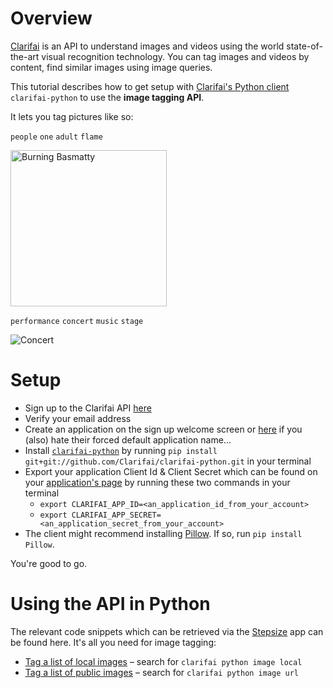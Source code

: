 # Overview

[Clarifai](https://www.clarifai.com/) is an API to understand images and videos using the world state-of-the-art visual recognition technology. You can tag images and videos by content, find similar images using image queries.

This tutorial describes how to get setup with [Clarifai's Python client](https://github.com/Clarifai/clarifai-python) `clarifai-python` to use the <b>image tagging API</b>.

It lets you tag pictures like so:

`people` `one` `adult` `flame`

<img src="http://i.imgur.com/jJWlcnR.jpg" alt="Burning Basmatty" style="width: 250px;" />

`performance` `concert` `music` `stage`

![Concert](http://i.imgur.com/BflW5HQ.jpg)

# Setup

- Sign up to the Clarifai API [here](https://developer.clarifai.com/signup/)
- Verify your email address
- Create an application on the sign up welcome screen or [here](https://developer.clarifai.com/account/applications/) if you (also) hate their forced default application name...
- Install [`clarifai-python`](https://github.com/Clarifai/clarifai-python) by running `pip install git+git://github.com/Clarifai/clarifai-python.git` in your terminal
- Export your application Client Id & Client Secret which can be found on your [application's page](https://developer.clarifai.com/account/application) by running these two commands in your terminal
  - `export CLARIFAI_APP_ID=<an_application_id_from_your_account>`
  - `export CLARIFAI_APP_SECRET=<an_application_secret_from_your_account>`
- The client might recommend installing [Pillow](https://pillow.readthedocs.io/en/latest/installation.html). If so, run `pip install Pillow`.

You're good to go.

# Using the API in Python

The relevant code snippets which can be retrieved via the [Stepsize](http://stepsize.com/?ref=anvilhack) app can be found here. It's all you need for image tagging:
- [Tag a list of local images](https://gist.github.com/devStepsize/b76fa99db3c1962be7372f08e71a158c) – search for `clarifai python image local`
- [Tag a list of public images](https://gist.github.com/devStepsize/a1ecd3538a632a4446ffb1c9f6627bc4) – search for `clarifai python image url`

